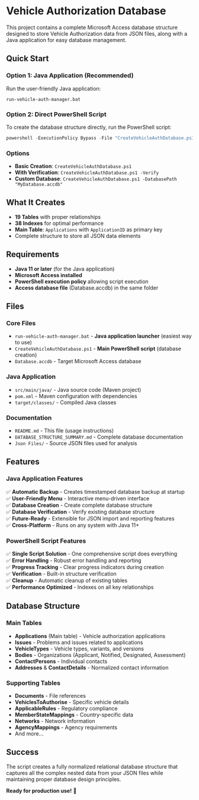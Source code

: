 # Vehicle Authorization Database

This project contains a complete Microsoft Access database structure designed to store Vehicle Authorization data from JSON files, along with a Java application for easy database management.

## Quick Start

### Option 1: Java Application (Recommended)
Run the user-friendly Java application:
```batch
run-vehicle-auth-manager.bat
```

### Option 2: Direct PowerShell Script
To create the database structure directly, run the PowerShell script:
```powershell
powershell -ExecutionPolicy Bypass -File "CreateVehicleAuthDatabase.ps1"
```

### Options

- **Basic Creation**: `CreateVehicleAuthDatabase.ps1`
- **With Verification**: `CreateVehicleAuthDatabase.ps1 -Verify`
- **Custom Database**: `CreateVehicleAuthDatabase.ps1 -DatabasePath "MyDatabase.accdb"`

## What It Creates

- **19 Tables** with proper relationships
- **38 Indexes** for optimal performance
- **Main Table**: `Applications` with `ApplicationID` as primary key
- Complete structure to store all JSON data elements

## Requirements

- **Java 11 or later** (for the Java application)
- **Microsoft Access installed**
- **PowerShell execution policy** allowing script execution
- **Access database file** (Database.accdb) in the same folder

## Files

### Core Files
- `run-vehicle-auth-manager.bat` - **Java application launcher** (easiest way to use)
- `CreateVehicleAuthDatabase.ps1` - **Main PowerShell script** (database creation)
- `Database.accdb` - Target Microsoft Access database

### Java Application
- `src/main/java/` - Java source code (Maven project)
- `pom.xml` - Maven configuration with dependencies
- `target/classes/` - Compiled Java classes

### Documentation
- `README.md` - This file (usage instructions)
- `DATABASE_STRUCTURE_SUMMARY.md` - Complete database documentation
- `Json Files/` - Source JSON files used for analysis

## Features

### Java Application Features
✅ **Automatic Backup** - Creates timestamped database backup at startup  
✅ **User-Friendly Menu** - Interactive menu-driven interface  
✅ **Database Creation** - Create complete database structure  
✅ **Database Verification** - Verify existing database structure  
✅ **Future-Ready** - Extensible for JSON import and reporting features  
✅ **Cross-Platform** - Runs on any system with Java 11+  

### PowerShell Script Features
✅ **Single Script Solution** - One comprehensive script does everything  
✅ **Error Handling** - Robust error handling and reporting  
✅ **Progress Tracking** - Clear progress indicators during creation  
✅ **Verification** - Built-in structure verification  
✅ **Cleanup** - Automatic cleanup of existing tables  
✅ **Performance Optimized** - Indexes on all key relationships  

## Database Structure

### Main Tables
- **Applications** (Main table) - Vehicle authorization applications
- **Issues** - Problems and issues related to applications
- **VehicleTypes** - Vehicle types, variants, and versions
- **Bodies** - Organizations (Applicant, Notified, Designated, Assessment)
- **ContactPersons** - Individual contacts
- **Addresses** & **ContactDetails** - Normalized contact information

### Supporting Tables
- **Documents** - File references
- **VehiclesToAuthorise** - Specific vehicle details
- **ApplicableRules** - Regulatory compliance
- **MemberStateMappings** - Country-specific data
- **Networks** - Network information
- **AgencyMappings** - Agency requirements
- And more...

## Success

The script creates a fully normalized relational database structure that captures all the complex nested data from your JSON files while maintaining proper database design principles.

**Ready for production use!** 🎉
